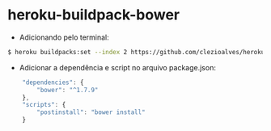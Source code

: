 # heroku-buildpack-bower

- Adicionando pelo terminal:<br/>
```sh
$ heroku buildpacks:set --index 2 https://github.com/clezioalves/heroku-buildpack-bower.git
```

- Adicionar a dependência e script no arquivo package.json:<br/>

```js
    "dependencies": {
        "bower": "^1.7.9"
    },
    "scripts": {
        "postinstall": "bower install"
    }
```
